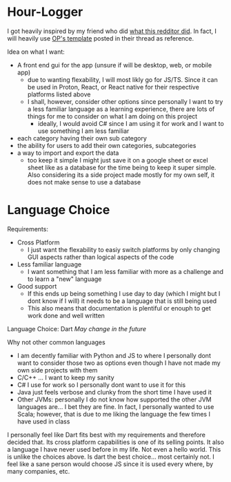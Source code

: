 # Hour-Logger

I got heavily inspired by my friend who did [what this redditor did](https://www.reddit.com/r/dataisbeautiful/comments/101hvnv/oc_i_tracked_every_hour_of_my_life_for_5_years/). In fact, I will heavily use [OP's template](https://docs.google.com/spreadsheets/d/1W79a98wLeuMjDbJuy0IYDeQYZSVaWjTUCPUpXj24MHs/edit?usp=sharing) posted in their thread as reference.

Idea on what I want: 
- A front end gui for the app (unsure if will be desktop, web, or mobile app)
  - due to wanting flexability, I will most likly go for JS/TS. Since it can be used in Proton, React, or React native for their respective platforms listed above
  - I shall, however, consider other options since personally I want to try a less familiar language as a learning experience, there are lots of things for me to consider on what I am doing on this project
      - ideally, I would avoid C# since I am using it for work and I want to use something I am less familiar
- each category having their own sub category
- the ability for users to add their own categories, subcategories
- a way to import and export the data
  - too keep it simple I might just save it on a google sheet or excel sheet like as a database for the time being to keep it super simple. Also considering its a side project made mostly for my own self, it does not make sense to use a database

# Language Choice
Requirements:
- Cross Platform 
  - I just want the flexability to easiy switch platforms by only changing GUI aspects rather than logical aspects of the code
- Less familiar language
  - I want something that I am less familiar with more as a challenge and to learn a "new" language
- Good support
  - If this ends up being something I use day to day (which I might but I dont know if I will) it needs to be a language that is still being used
  - This also means that documentation is plentiful or enouph to get work done and well written

Language Choice: Dart *May change in the future*

Why not other common languages
- I am decently familiar with Python and JS to where I personally dont want to consider those two as options even though I have not made my own side projects with them
- C/C++ ... I want to keep my sanity
- C# I use for work so I personally dont want to use it for this
- Java just feels verbose and clunky from the short time I have used it
- Other JVMs: personally I do not know how supported the other JVM languages are... I bet they are fine. In fact, I personally wanted to use Scala; however, that is due to me liking the language the few times I have used in class

I personally feel like Dart fits best with my requirements and therefore decided that. Its cross platform capabilities is one of its selling points. It also a language I have never used before in my life. Not even a hello world. This is unlike the choices above. Is dart the best choice... most certainly not. I feel like a sane person would choose JS since it is used every where, by many companies, etc.
